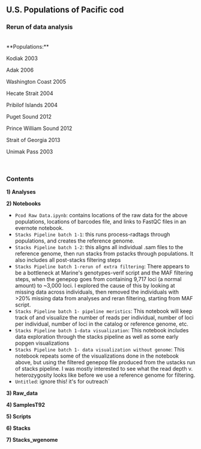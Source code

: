 ## U.S. Populations of Pacific cod ##

### Rerun of data analysis ###

<br>
**Populations:** 

Kodiak 2003

Adak 2006

Washington Coast 2005

Hecate Strait 2004

Pribilof Islands 2004

Puget Sound 2012

Prince William Sound 2012

Strait of Georgia 2013

Unimak Pass 2003



<br>

### Contents

**1) Analyses**


**2) Notebooks**

- `Pcod Raw Data.ipynb`: contains locations of the raw data for the above populations, locations of barcodes file, and links to FastQC files in an evernote notebook. 
- `Stacks Pipeline batch 1-1`: this runs process-radtags through populations, and creates the reference genome. 
- `Stacks Pipeline batch 1-2`: this aligns all individual .sam files to the reference genome, then run stacks from pstacks through populations. It also includes all post-stacks filtering steps
- `Stacks Pipeline batch 1-rerun of extra filtering`: There appears to be a bottleneck at Marine's genotypes-verif script and the MAF filtering steps, when the genepop goes from containing 9,717 loci (a normal amount) to ~3,000 loci. I explored the cause of this by looking at missing data across individuals, then removed the individuals with >20% missing data from analyses and reran filtering, starting from MAF script. 
- `Stacks Pipeline batch 1- pipeline meristics`: This notebook will keep track of and visualize the number of reads per individual, number of loci per individual, number of loci in the catalog or reference genome, etc.
- `Stacks Pipeline batch 1-data visualization`: This notebook includes data exploration through the stacks pipeline as well as some early popgen visualizations 
- `Stacks Pipeline batch 1- data visualization without genome`: This notebook repeats some of the visualizations done in the notebook above, but using the filtered genepop file produced from the ustacks run of stacks pipeline. I was mostly interested to see what the read depth v. heterozygosity looks like before we use a reference genome for filtering.
- `Untitled`: ignore this! it's for outreach`


**3) Raw_data**


**4) SamplesT92**


**5) Scripts**


**6) Stacks**


**7) Stacks_wgenome**

